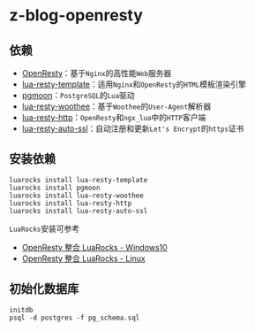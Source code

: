 # z-blog-openresty

## 依赖

- [OpenResty](https://github.com/openresty/openresty)：基于`Nginx`的高性能`Web`服务器
- [lua-resty-template](https://github.com/bungle/lua-resty-template)：适用`Nginx`和`OpenResty`的`HTML`模板渲染引擎
- [pgmoon](https://github.com/leafo/pgmoon)：`PostgreSQL`的`Lua`驱动
- [lua-resty-woothee](https://github.com/woothee/lua-resty-woothee)：基于`Woothee`的`User-Agent`解析器
- [lua-resty-http](https://github.com/ledgetech/lua-resty-http)：`OpenResty`和`ngx_lua`中的`HTTP`客户端
- [lua-resty-auto-ssl](https://github.com/auto-ssl/lua-resty-auto-ssl)：自动注册和更新`Let's Encrypt`的`https`证书

## 安装依赖

```shell
luarocks install lua-resty-template
luarocks install pgmoon
luarocks install lua-resty-woothee
luarocks install lua-resty-http
luarocks install lua-resty-auto-ssl
```

`LuaRocks`安装可参考  

- [OpenResty 整合 LuaRocks - Windows10](https://www.zhangbj.com/p/523.html)
- [OpenResty 整合 LuaRocks - Linux](https://www.zhangbj.com/p/810.html)

## 初始化数据库

```shell
initdb
psql -d postgres -f pg_schema.sql
```